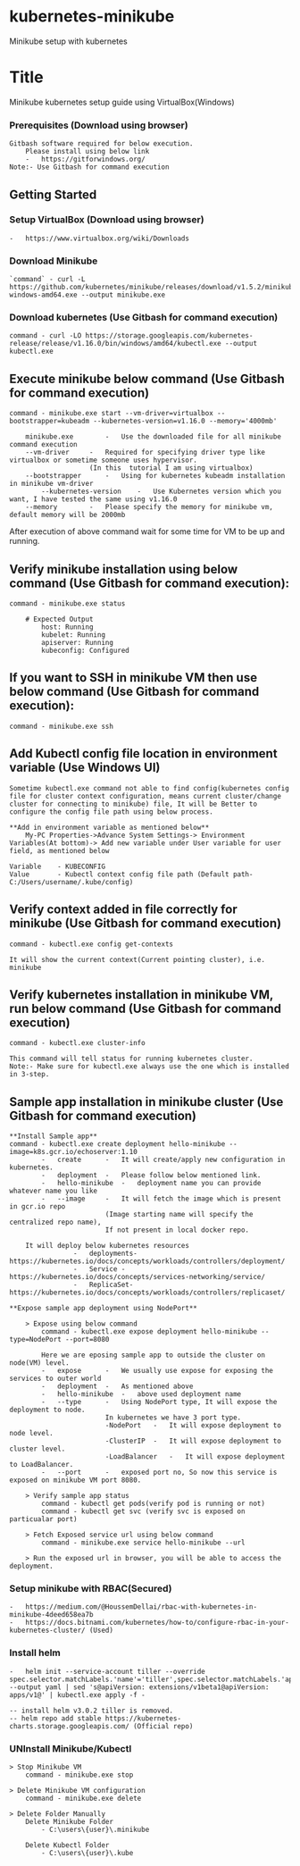 # kubernetes-minikube
Minikube setup with kubernetes

# Title
Minikube kubernetes setup guide using VirtualBox(Windows)

### Prerequisites (Download using browser)
	Gitbash software required for below execution.
		Please install using below link
		-	https://gitforwindows.org/
	Note:- Use Gitbash for command execution
	
## Getting Started

### Setup VirtualBox (Download using browser)
	-	https://www.virtualbox.org/wiki/Downloads
	
### Download Minikube 
	`command` - curl -L https://github.com/kubernetes/minikube/releases/download/v1.5.2/minikube-windows-amd64.exe --output minikube.exe
	
### Download kubernetes (Use Gitbash for command execution)
	command - curl -LO https://storage.googleapis.com/kubernetes-release/release/v1.16.0/bin/windows/amd64/kubectl.exe --output kubectl.exe

## Execute minikube below command (Use Gitbash for command execution)

	command - minikube.exe start --vm-driver=virtualbox --bootstrapper=kubeadm --kubernetes-version=v1.16.0 --memory='4000mb'

		minikube.exe		-	Use the downloaded file for all minikube command execution
		--vm-driver		-	Required for specifying driver type like virtualbox or sometime someone uses hypervisor.
						(In this  tutorial I am using virtualbox)
		--bootstrapper		-	Using for kubernetes kubeadm installation in minikube vm-driver		
	    	--kubernetes-version	-	Use Kubernetes version which you want, I have tested the same using v1.16.0
		--memory		-	Please specify the memory for minikube vm, default memory will be 2000mb

After execution of above command wait for some time for VM to be up and running.

## Verify minikube installation using below command (Use Gitbash for command execution):

	command - minikube.exe status
	
		# Expected Output
			host: Running
			kubelet: Running
			apiserver: Running
			kubeconfig: Configured

## If you want to SSH in minikube VM then use below command (Use Gitbash for command execution):
	command - minikube.exe ssh
	
## Add Kubectl config file location in environment variable (Use Windows UI)
	
	Sometime kubectl.exe command not able to find config(kubernetes config file for cluster context configuration, means current cluster/change cluster for connecting to minikube) file, It will be Better to configure the config file path using below process.
	
 	**Add in environment variable as mentioned below**
		My-PC Properties->Advance System Settings-> Environment Variables(At bottom)-> Add new variable under User variable for user field, as mentioned below

	Variable 	- KUBECONFIG
	Value		- Kubectl context config file path (Default path- C:/Users/username/.kube/config)

## Verify context added in file correctly for minikube (Use Gitbash for command execution)
	
	command - kubectl.exe config get-contexts
	
	It will show the current context(Current pointing cluster), i.e. minikube 
	
## Verify kubernetes installation in minikube VM, run below command (Use Gitbash for command execution)
	
	command - kubectl.exe cluster-info
	
	This command will tell status for running kubernetes cluster.
	Note:- Make sure for kubectl.exe always use the one which is installed in 3-step.

## Sample app installation in minikube cluster (Use Gitbash for command execution)

	**Install Sample app**
	command - kubectl.exe create deployment hello-minikube --image=k8s.gcr.io/echoserver:1.10
			-	create		-	It will create/apply new configuration in kubernetes.
			-	deployment	-	Please follow below mentioned link.
			-	hello-minikube	-	deployment name you can provide whatever name you like
			-	--image		-	It will fetch the image which is present in gcr.io repo
							(Image starting name will specify the centralized repo name),
							If not present in local docker repo.		
		
		It will deploy below kubernetes resources
					-	deployments- https://kubernetes.io/docs/concepts/workloads/controllers/deployment/
					-	Service	-	https://kubernetes.io/docs/concepts/services-networking/service/
					-	ReplicaSet-	https://kubernetes.io/docs/concepts/workloads/controllers/replicaset/

	**Expose sample app deployment using NodePort**
	
		> Expose using below command
			command - kubectl.exe expose deployment hello-minikube --type=NodePort --port=8080 
		
			Here we are eposing sample app to outside the cluster on node(VM) level.
			-	expose		-	We usually use expose for exposing the services to outer world
			-	deployment	-	As mentioned above
			-	hello-minikube	-	above used deployment name
			-	--type		-	Using NodePort type, It will expose the deployment to node. 
							In kubernetes we have 3 port type.
							-NodePort	-	It will expose deployment to node level.
							-ClusterIP	-	It will expose deployment to cluster level.
							-LoadBalancer	-	It will expose deployment to LoadBalancer.
			-	--port		-	exposed port no, So now this service is exposed on minikube VM port 8080.

		> Verify sample app status
			command - kubectl get pods(verify pod is running or not)
			command - kubectl get svc (verify svc is exposed on particualar port)
	
		> Fetch Exposed service url using below command	
			command - minikube.exe service hello-minikube --url

		> Run the exposed url in browser, you will be able to access the deployment.

### Setup minikube with RBAC(Secured)
	-	https://medium.com/@HoussemDellai/rbac-with-kubernetes-in-minikube-4deed658ea7b
	-  	https://docs.bitnami.com/kubernetes/how-to/configure-rbac-in-your-kubernetes-cluster/ (Used)

### Install helm 
	-	helm init --service-account tiller --override spec.selector.matchLabels.'name'='tiller',spec.selector.matchLabels.'app'='helm' --output yaml | sed 's@apiVersion: extensions/v1beta1@apiVersion: apps/v1@' | kubectl.exe apply -f -
	
	-- install helm v3.0.2 tiller is removed.
	-- helm repo add stable https://kubernetes-charts.storage.googleapis.com/ (Official repo)
	
### UNInstall Minikube/Kubectl  
	> Stop Minikube VM
		command - minikube.exe stop
		
	> Delete Minikube VM configuration
		command - minikube.exe delete
		
	> Delete Folder Manually
		Delete Minikube Folder
			- C:\users\{user}\.minikube
		
		Delete Kubectl Folder
			- C:\users\{user}\.kube	